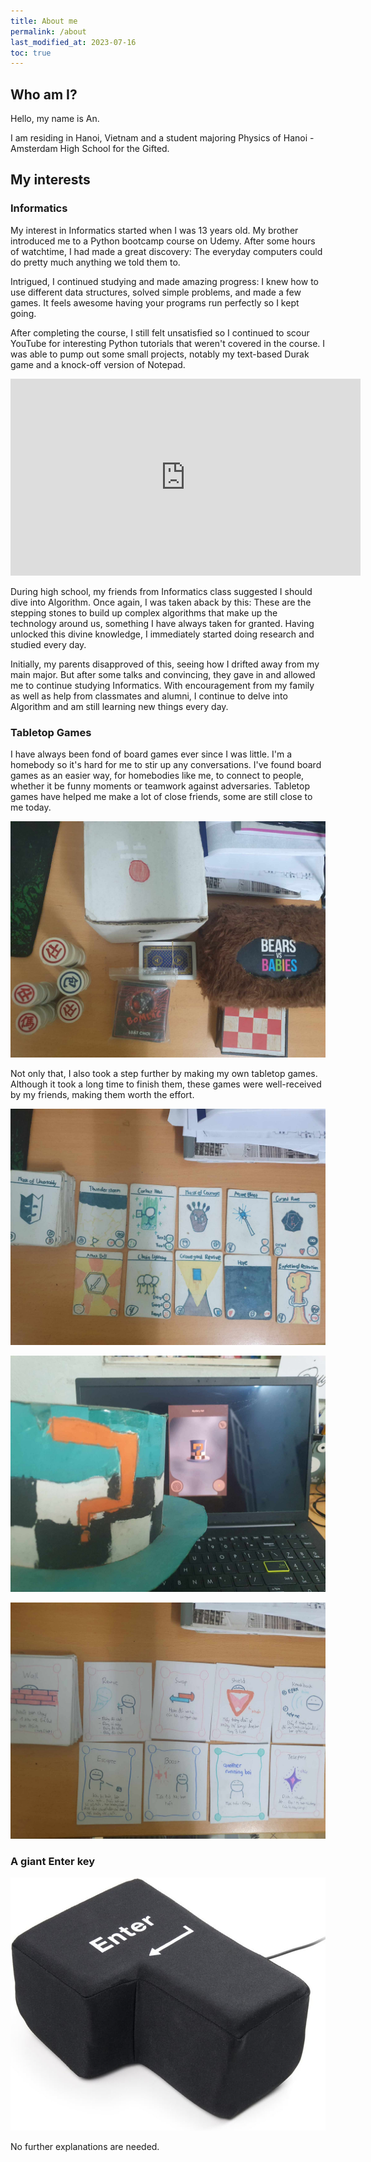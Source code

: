 ```yaml
---
title: About me
permalink: /about
last_modified_at: 2023-07-16
toc: true
---
```


## Who am I?
Hello, my name is An. 

I am residing in Hanoi, Vietnam and a student majoring Physics of Hanoi - Amsterdam High School for the Gifted. 

## My interests
### Informatics
My interest in Informatics started when I was 13 years old. My brother introduced me to a Python bootcamp course on Udemy. After some hours of watchtime, I had made a great discovery: The everyday computers could do pretty much anything we told them to. 

Intrigued, I continued studying and made amazing progress: I knew how to use different data structures, solved simple problems, and made a few games. It feels awesome having your programs run perfectly so I kept going.

After completing the course, I still felt unsatisfied so I continued to scour YouTube for interesting Python tutorials that weren't covered in the course. I was able to pump out some small projects, notably my text-based Durak game and a knock-off version of Notepad.

<iframe width="560" height="315" src="https://www.youtube.com/embed/uwTAmwCsv1c" title="YouTube video player" frameborder="0" allow="accelerometer; autoplay; clipboard-write; encrypted-media; gyroscope; picture-in-picture; web-share" allowfullscreen></iframe>


During high school, my friends from Informatics class suggested I should dive into Algorithm. Once again, I was taken aback by this: These are the stepping stones to build up complex algorithms that make up the technology around us, something I have always taken for granted. Having unlocked this divine knowledge, I immediately started doing research and studied every day.

Initially, my parents disapproved of this, seeing how I drifted away from my main major. But after some talks and convincing, they gave in and allowed me to continue studying Informatics. With encouragement from my family as well as help from classmates and alumni, I continue to delve into Algorithm and am still learning new things every day.

### Tabletop Games
I have always been fond of board games ever since I was little. I'm a homebody so it's hard for me to stir up any conversations. I've found board games as an easier way, for homebodies like me, to connect to people, whether it be funny moments or teamwork against adversaries. Tabletop games have helped me make a lot of close friends, some are still close to me today.

![My board games arsenal](../assets/images/tabletop_games.jpg "My board games arsenal")

Not only that, I also took a step further by making my own tabletop games. Although it took a long time to finish them, these games were well-received by my friends, making them worth the effort.

![Hexaria](../assets/images/hexaria.jpg "Based on an online game")

![Hat](../assets/images/mystery_hat.jpg "Nice looking hat")

![Catch](../assets/images/catch_game.jpg "Childhood game tabletopified")

### A giant Enter key
![Enter key](../assets/images/enter_key.jpg "Enter key")

No further explanations are needed.